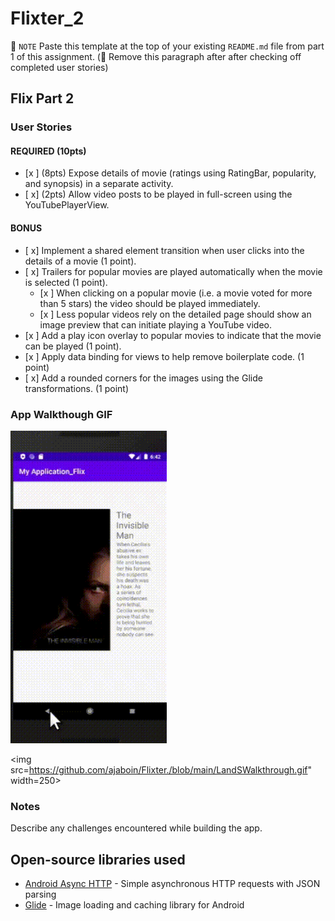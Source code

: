 # Flixter_2
📝 `NOTE` Paste this template at the top of your existing `README.md` file from part 1 of this assignment. (🚫 Remove this paragraph after after checking off completed user stories)

## Flix Part 2

### User Stories

#### REQUIRED (10pts)

- [x ] (8pts) Expose details of movie (ratings using RatingBar, popularity, and synopsis) in a separate activity.
- [ x] (2pts) Allow video posts to be played in full-screen using the YouTubePlayerView.

#### BONUS

- [ x] Implement a shared element transition when user clicks into the details of a movie (1 point).
- [ x] Trailers for popular movies are played automatically when the movie is selected (1 point).
  - [x ] When clicking on a popular movie (i.e. a movie voted for more than 5 stars) the video should be played immediately.
  - [x ] Less popular videos rely on the detailed page should show an image preview that can initiate playing a YouTube video.
- [x ] Add a play icon overlay to popular movies to indicate that the movie can be played (1 point).
- [x ] Apply data binding for views to help remove boilerplate code. (1 point)
- [ x] Add a rounded corners for the images using the Glide transformations. (1 point)

### App Walkthough GIF

<img src="https://github.com/ajaboin/Flixter./blob/main/PortraitWalkthrough.gif" width=250><br>


<img src=https://github.com/ajaboin/Flixter./blob/main/LandSWalkthrough.gif" width=250><br>

### Notes

Describe any challenges encountered while building the app.

## Open-source libraries used
- [Android Async HTTP](https://github.com/codepath/CPAsyncHttpClient) - Simple asynchronous HTTP requests with JSON parsing
- [Glide](https://github.com/bumptech/glide) - Image loading and caching library for Android
